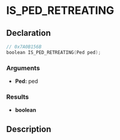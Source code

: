 # IS_PED_RETREATING

## Declaration
```cpp
// 0x7A0B156B
boolean IS_PED_RETREATING(Ped ped);
```

### Arguments
- **Ped:** ped

### Results
- **boolean**

## Description
